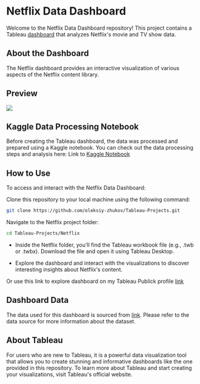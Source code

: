 # Netflix Data Dashboard
Welcome to the Netflix Data Dashboard repository! This project contains a Tableau [dashboard](https://public.tableau.com/views/NetflixData_16737501303220/Dashboard1?:language=en-US&:display_count=n&:origin=viz_share_link) that analyzes Netflix's movie and TV show data.

## About the Dashboard
The Netflix dashboard provides an interactive visualization of various aspects of the Netflix content library.

## Preview
<img src="https://github.com/Oleksiy-Zhukov/Tableau-Projects/assets/75014961/c63911b3-0519-4a62-bc89-d435a2eb152f">

## Kaggle Data Processing Notebook
Before creating the Tableau dashboard, the data was processed and prepared using a Kaggle notebook. You can check out the data processing steps and analysis here: Link to [Kaggle Notebook](https://www.kaggle.com/code/zhukovoleksiy/netflix-dataset-cleaning-dashboard)

## How to Use

To access and interact with the Netflix Data Dashboard:

Clone this repository to your local machine using the following command:

  ```bash
  git clone https://github.com/oleksiy-zhukov/Tableau-Projects.git
  ```
Navigate to the Netflix project folder:

  ```bash
  cd Tableau-Projects/Netflix
  ```
  * Inside the Netflix folder, you'll find the Tableau workbook file (e.g., .twb or .twbx). Download the file and open it using Tableau Desktop.

  * Explore the dashboard and interact with the visualizations to discover interesting insights about Netflix's content.

Or use this link to explore dashboard on my Tableau Publick profile [link](https://public.tableau.com/views/NetflixData_16737501303220/Dashboard1?:language=en-US&:display_count=n&:origin=viz_share_link)

## Dashboard Data
The data used for this dashboard is sourced from [link](https://www.kaggle.com/datasets/shivamb/netflix-shows). Please refer to the data source for more information about the dataset.

## About Tableau
For users who are new to Tableau, it is a powerful data visualization tool that allows you to create stunning and informative dashboards like the one provided in this repository. To learn more about Tableau and start creating your visualizations, visit Tableau's official website.
